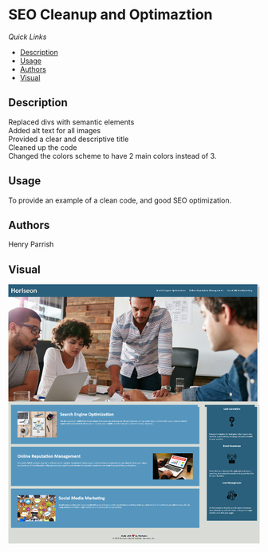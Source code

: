 # SEO Cleanup and Optimaztion
*Quick Links*
- [Description](#Description)
- [Usage](#Usage)
- [Authors](#Authors)
- [Visual](#Visual)


## Description
Replaced divs with semantic elements  
Added alt text for all images  
Provided a clear and descriptive title  
Cleaned up the code  
Changed the colors scheme to have 2 main colors instead of 3. 


## Usage
To provide an example of a clean code, and good SEO optimization.  
## Authors
Henry Parrish

## Visual
![ScreenShot](webpageScreenshot.png)


